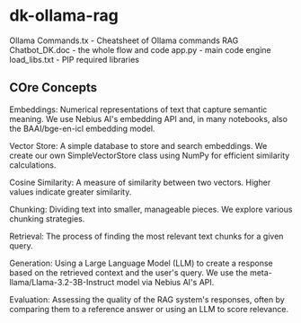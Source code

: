 # dk-ollama-rag
Ollama Commands.tx - Cheatsheet of Ollama commands
RAG Chatbot_DK.doc - the whole flow and code
app.py - main code engine
load_libs.txt - PIP required libraries

## COre Concepts ##

Embeddings: Numerical representations of text that capture semantic meaning. We use Nebius AI's embedding API and, in many notebooks, also the BAAI/bge-en-icl embedding model.

Vector Store: A simple database to store and search embeddings. We create our own SimpleVectorStore class using NumPy for efficient similarity calculations.

Cosine Similarity: A measure of similarity between two vectors. Higher values indicate greater similarity.

Chunking: Dividing text into smaller, manageable pieces. We explore various chunking strategies.

Retrieval: The process of finding the most relevant text chunks for a given query.

Generation: Using a Large Language Model (LLM) to create a response based on the retrieved context and the user's query. We use the meta-llama/Llama-3.2-3B-Instruct model via Nebius AI's API.

Evaluation: Assessing the quality of the RAG system's responses, often by comparing them to a reference answer or using an LLM to score relevance.